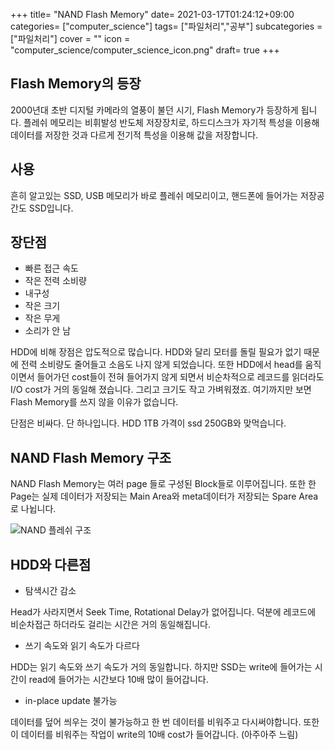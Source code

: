 +++
title= "NAND Flash Memory"
date= 2021-03-17T01:24:12+09:00
categories= ["computer_science"]
tags= ["파일처리","공부"]
subcategories = ["파일처리"]
cover = ""
icon = "computer_science/computer_science_icon.png"
draft= true
+++

## Flash Memory의 등장

2000년대 초반 디지털 카메라의 열풍이 불던 시기, Flash Memory가 등장하게 됩니다. 플레쉬 메모리는 비휘발성 반도체 저장장치로, 하드디스크가 자기적 특성을 이용해 데이터를 저장한 것과 다르게 전기적 특성을 이용해 값을 저장합니다.

## 사용
흔히 알고있는 SSD, USB 메모리가 바로 플레쉬 메모리이고, 핸드폰에 들어가는 저장공간도 SSD입니다. 

## 장단점

* 빠른 접근 속도
* 작은 전력 소비량
* 내구성
* 작은 크기
* 작은 무게
* 소리가 안 남

HDD에 비해 장점은 압도적으로 많습니다. HDD와 달리 모터를 돌릴 필요가 없기 때문에 전력 소비량도 줄어들고 소음도 나지 않게 되었습니다. 또한 HDD에서 head를 움직이면서 들어가던 cost들이 전혀 들어가지 않게 되면서 비순차적으로 레코드를 읽더라도 I/O cost가 거의 동일해 졌습니다. 그리고 크기도 작고 가벼워졌죠. 여기까지만 보면 Flash Memory를 쓰지 않을 이유가 없습니다.

단점은 비싸다. 단 하나입니다. HDD 1TB 가격이 ssd 250GB와 맞먹습니다. 

## NAND Flash Memory 구조
NAND Flash Memory는 여러 page 들로 구성된 Block들로 이루어집니다.
또한 한 Page는 실제 데이터가 저장되는 Main Area와 meta데이터가 저장되는 Spare Area로 나뉩니다.

![NAND 플레쉬 구조](../images/nand-flash-구조-min.jpg)

## HDD와 다른점

- 탐색시간 감소

Head가 사라지면서 Seek Time, Rotational Delay가 없어집니다. 덕분에 레코드에 비순차접근 하더라도 걸리는 시간은 거의 동일해집니다.

- 쓰기 속도와 읽기 속도가 다르다

HDD는 읽기 속도와 쓰기 속도가 거의 동일합니다. 하지만 SSD는 write에 들어가는 시간이 read에 들어가는 시간보다 10배 많이 들어갑니다.

- in-place update 불가능

데이터를 덮어 씌우는 것이 불가능하고 한 번 데이터를 비워주고 다시써야합니다. 또한 이 데이터를 비워주는 작업이 write의 10배 cost가 들어갑니다. (아주아주 느림)